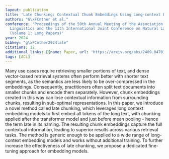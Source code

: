 ```yaml
---
layout: publication
title: 'Late Chunking: Contextual Chunk Embeddings Using Long-context Embedding Models'
authors: "G\xFCnther et al."
conference: 'Proceedings of the 59th Annual Meeting of the Association for Computational
  Linguistics and the 11th International Joint Conference on Natural Language Processing
  (Volume 1: Long Papers)'
year: 2024
bibkey: "g\xFCnther2024late"
citations: 12
additional_links: [{name: Paper, url: 'https://arxiv.org/abs/2409.04701'}]
tags: [ACL]
---
```

Many use cases require retrieving smaller portions of text, and dense vector-based retrieval systems often perform better with shorter text segments, as the semantics are less likely to be over-compressed in the embeddings. Consequently, practitioners often split text documents into smaller chunks and encode them separately. However, chunk embeddings created in this way can lose contextual information from surrounding chunks, resulting in sub-optimal representations. In this paper, we introduce a novel method called late chunking, which leverages long context embedding models to first embed all tokens of the long text, with chunking applied after the transformer model and just before mean pooling - hence the term late in its naming. The resulting chunk embeddings capture the full contextual information, leading to superior results across various retrieval tasks. The method is generic enough to be applied to a wide range of long-context embedding models and works without additional training. To further increase the effectiveness of late chunking, we propose a dedicated fine-tuning approach for embedding models.